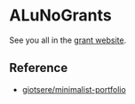 # ALuNoGrants

See you all in the [grant website](https://chihaolu.github.io/ALuNoGrants/). 

## Reference

- [giotsere/minimalist-portfolio](https://github.com/giotsere/minimalist-portfolio)